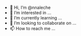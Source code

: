 - 👋 Hi, I’m @nnaleche
- 👀 I’m interested in ...
- 🌱 I’m currently learning ...
- 💞️ I’m looking to collaborate on ...
- 📫 How to reach me ...

<!---
nnaleche/nnaleche is a ✨ special ✨ repository because its `README.md` (this file) appears on your GitHub profile.
You can click the Preview link to take a look at your changes.
--->
